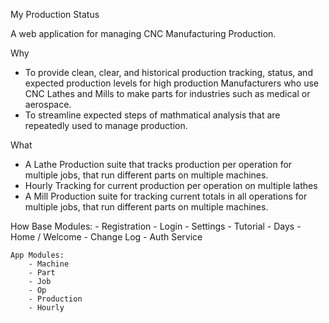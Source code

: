 My Production Status

A web application for managing CNC Manufacturing Production.

Why
- To provide clean, clear, and historical production tracking, status, and expected production levels for high production Manufacturers who use CNC Lathes and Mills to make parts for industries such as medical or aerospace.
- To streamline expected steps of mathmatical analysis that are repeatedly used to manage production.

What
- A Lathe Production suite that tracks production per operation for multiple jobs, that run different parts on multiple machines.
- Hourly Tracking for current production per operation on multiple lathes 
- A Mill Production suite for tracking current totals in all operations for multiple jobs, that run different parts on multiple machines.

How
    Base Modules:
        - Registration
        - Login
        - Settings
        - Tutorial
        - Days
        - Home / Welcome
        - Change Log
        - Auth Service
    
    App Modules:
        - Machine
        - Part
        - Job
        - Op
        - Production
        - Hourly